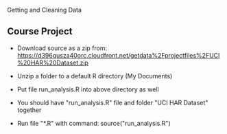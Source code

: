 Getting and Cleaning Data

## Course Project
* Download source as a zip from:
https://d396qusza40orc.cloudfront.net/getdata%2Fprojectfiles%2FUCI%20HAR%20Dataset.zip

* Unzip a folder to a default R directory (My Documents)

* Put file run_analysis.R into above directory as well

* You should have "run_analysis.R" file and folder "UCI HAR Dataset" together

* Run file "*.R" with command: source("run_analysis.R")

